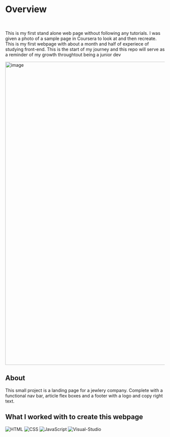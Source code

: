 <h1> Overview </h1>
<br>
<p> This is my first stand alone web page without following any tutorials. I was given a photo of a sample page in Coursera to look at and then recreate. This is my first webpage with about a month and half of experiece of studying front-end. This is the start of my journey and this repo will serve as a reminder of my growth throughtout being a junior dev </p>
  
  <img width="959" alt="image" src="https://user-images.githubusercontent.com/114380747/215081994-c6ad8567-5a2e-4889-bedf-109750610e14.png">

<h2> About </h2>
<p> This small project is a landing page for a jewlery company. Complete with a functional nav bar, article flex boxes and a footer with a logo and copy right text. </p>
<h2>What I worked with to create this webpage</h2>

![HTML](https://img.shields.io/badge/HTML5-E34F26?style=for-the-badge&logo=html5&logoColor=white)
![CSS](https://img.shields.io/badge/CSS3-1572B6?style=for-the-badge&logo=css3&logoColor=white)
![JavaScript](https://img.shields.io/badge/JavaScript-F7DF1E?style=for-the-badge&logo=javascript&logoColor=black)
![Visual-Studio](https://img.shields.io/badge/Visual%20Studio-5C2D91?style=for-the-badge&logo=visual-studio&logoColor=white)
